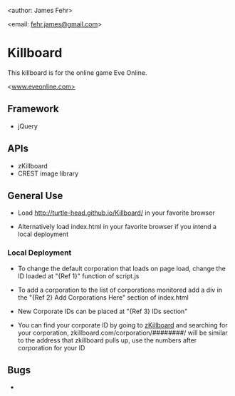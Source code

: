 <author: James Fehr>

<email: fehr.james@gmail.com>

# Killboard

This killboard is for the online game Eve Online.

<www.eveonline.com>

## Framework

-   jQuery

## APIs

-   zKillboard
-   CREST image library

## General Use

-   Load <http://turtle-head.github.io/Killboard/> in your favorite browser

-   Alternatively load index.html in your favorite browser if you intend a
local deployment

### Local Deployment

-   To change the default corporation that loads on page load, change the ID loaded at "{Ref 1}" function of script.js

-   To add a corporation to the list of corporations monitored add a div in the "{Ref 2} Add Corporations Here" section of index.html

-   New Corporate IDs can be placed at "{Ref 3} IDs section"

-   You can find your corporate ID by going to <a href="zkillboard.com">zKillboard</a> and searching for your corporation, zkillboard.com/corporation/########/ will be similar to the address that zkillboard pulls up, use the numbers after corporation for your ID

## Bugs

-
